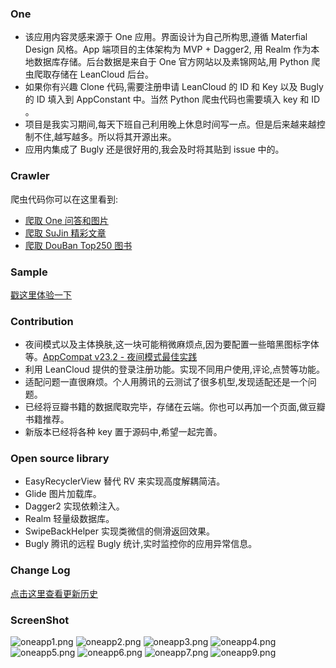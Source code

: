 ### One

* 该应用内容灵感来源于 One 应用。界面设计为自己所构思,遵循 Materfial Design 风格。App 端项目的主体架构为 MVP + Dagger2, 用 Realm 作为本地数据库存储。后台数据是来自于 One 官方网站以及素锦网站,用 Python 爬虫爬取存储在 LeanCloud 后台。
* 如果你有兴趣 Clone 代码,需要注册申请 LeanCloud 的 ID 和 Key 以及 Bugly 的 ID 填入到 AppConstant 中。当然 Python 爬虫代码也需要填入 key 和 ID 。
* 项目是我实习期间,每天下班自己利用晚上休息时间写一点。但是后来越来越控制不住,越写越多。所以将其开源出来。
* 应用内集成了 Bugly 还是很好用的,我会及时将其贴到 issue 中的。

### Crawler
爬虫代码你可以在这里看到:
* [爬取 One 问答和图片](https://github.com/wuchangfeng/Crawler/blob/master/ReadMe-One.md)
* [爬取 SuJin 精彩文章](https://github.com/wuchangfeng/Crawler/blob/master/ReadMe-Sujin.md)
* [爬取 DouBan Top250 图书](https://github.com/wuchangfeng/Crawler)

### Sample
[戳这里体验一下](http://fir.im/MyOne)

### Contribution

* 夜间模式以及主体换肤,这一块可能稍微麻烦点,因为要配置一些暗黑图标字体等。[AppCompat v23.2 - 夜间模式最佳实践](https://kingideayou.github.io/2016/03/07/appcompat_23.2_day_night/)
* 利用 LeanCloud 提供的登录注册功能。实现不同用户使用,评论,点赞等功能。
* 适配问题一直很麻烦。个人用腾讯的云测试了很多机型,发现适配还是一个问题。
* 已经将豆瓣书籍的数据爬取完毕，存储在云端。你也可以再加一个页面,做豆瓣书籍推荐。
* 新版本已经将各种 key 置于源码中,希望一起完善。

### Open source library

* EasyRecyclerView 替代 RV 来实现高度解耦简洁。
* Glide 图片加载库。
* Dagger2 实现依赖注入。
* Realm 轻量级数据库。
* SwipeBackHelper 实现类微信的侧滑返回效果。
* Bugly 腾讯的远程 Bugly 统计,实时监控你的应用异常信息。

### Change Log

[点击这里查看更新历史](https://github.com/wuchangfeng/One/wiki)

### ScreenShot

![oneapp1.png](http://7xrl8j.com1.z0.glb.clouddn.com/oneapp1.png)
![oneapp2.png](http://7xrl8j.com1.z0.glb.clouddn.com/oneapp2.png)
![oneapp3.png](http://7xrl8j.com1.z0.glb.clouddn.com/oneapp3.png)
![oneapp4.png](http://7xrl8j.com1.z0.glb.clouddn.com/oneapp4.png)
![oneapp5.png](http://7xrl8j.com1.z0.glb.clouddn.com/oneapp5.png)
![oneapp6.png](http://7xrl8j.com1.z0.glb.clouddn.com/oneapp6.png)
![oneapp7.png](http://7xrl8j.com1.z0.glb.clouddn.com/oneapp7.png)
![oneapp9.png](http://7xrl8j.com1.z0.glb.clouddn.com/oneapp9.png)




